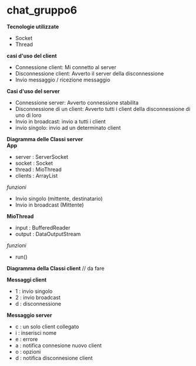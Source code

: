 # chat_gruppo6

**Tecnologie utilizzate**
  - Socket
  - Thread


**casi d'uso del client**
 - Connessione client: Mi connetto al server
 - Disconnessione client: Avverto il server della disconnessione
 - Invio messaggio / ricezione messaggio

**Casi d'uso del server**
  - Connessione server: Avverto connessione stabilita
  - Disconnessione di un client: Avverto tutti i client della disconnessione di uno di loro
  - Invio in broadcast: invio a tutti i client
  - invio singolo: invio ad un determinato client


**Diagramma delle Classi server**
<br>
**App**
  - server : ServerSocket  
  - socket : Socket 
  - thread : MioThread
  - clients :   ArrayList

*funzioni*
  - Invio singolo (mittente, destinatario)
  - Invio in broadcast (Mittente)

**MioThread**
  - input : BufferedReader
  - output : DataOutputStream
    
*funzioni*
  - run()


**Diagramma della Classi client**
// da fare



**Messaggi client** 
  - 1 : invio singolo
  - 2 : invio broadcast
  - d : disconnessione

**Messaggio server**
  - c : un solo client collegato
  - i : inserisci nome
  - e : errore   
  - a : notifica connesione nuovo client
  - o : opzioni
  - d : notifica disconnesione client 
  